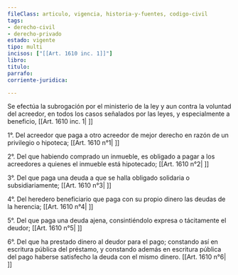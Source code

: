 ```yaml
---
fileClass: articulo, vigencia, historia-y-fuentes, codigo-civil
tags:
- derecho-civil
- derecho-privado
estado: vigente
tipo: multi
incisos: ["[[Art. 1610 inc. 1]]"]
libro:
titulo:
parrafo:
corriente-juridica:

---
```

Se efectúa la subrogación por el ministerio de la ley y aun contra la voluntad del acreedor, en todos los casos señalados por las leyes, y especialmente a beneficio, [[Art. 1610 inc. 1| ]]

1°. Del acreedor que paga a otro acreedor de mejor derecho en razón de un privilegio o hipoteca; [[Art. 1610 n°1| ]]

2°. Del que habiendo comprado un inmueble, es obligado a pagar a los acreedores a quienes el inmueble está hipotecado; [[Art. 1610 n°2| ]]

3°. Del que paga una deuda a que se halla obligado solidaria o subsidiariamente; [[Art. 1610 n°3| ]]

4°. Del heredero beneficiario que paga con su propio dinero las deudas de la herencia; [[Art. 1610 n°4| ]]

5°. Del que paga una deuda ajena, consintiéndolo expresa o tácitamente el deudor; [[Art. 1610 n°5| ]]

6°. Del que ha prestado dinero al deudor para el pago; constando así en escritura pública del préstamo, y constando además en escritura pública del pago haberse satisfecho la deuda con el mismo dinero. [[Art. 1610 n°6| ]]